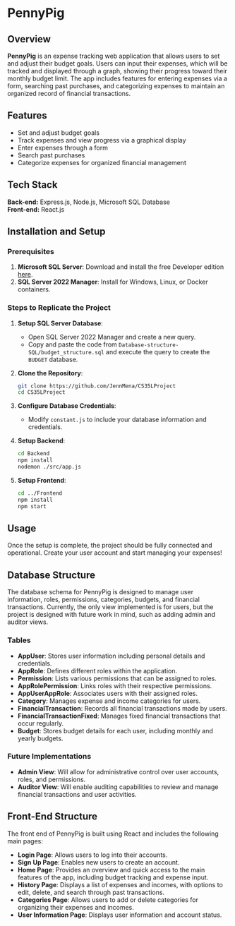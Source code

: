 # PennyPig

## Overview
**PennyPig** is an expense tracking web application that allows users to set and adjust their budget goals. Users can input their expenses, which will be tracked and displayed through a graph, showing their progress toward their monthly budget limit. The app includes features for entering expenses via a form, searching past purchases, and categorizing expenses to maintain an organized record of financial transactions.

## Features
- Set and adjust budget goals
- Track expenses and view progress via a graphical display
- Enter expenses through a form
- Search past purchases
- Categorize expenses for organized financial management

## Tech Stack
**Back-end:** Express.js, Node.js, Microsoft SQL Database  
**Front-end:** React.js

## Installation and Setup

### Prerequisites
1. **Microsoft SQL Server**: Download and install the free Developer edition [here](https://www.microsoft.com/en-us/sql-server/sql-server-downloads).
2. **SQL Server 2022 Manager**: Install for Windows, Linux, or Docker containers.

### Steps to Replicate the Project
1. **Setup SQL Server Database**:
    - Open SQL Server 2022 Manager and create a new query.
    - Copy and paste the code from `Database-structure-SQL/budget_structure.sql` and execute the query to create the `BUDGET` database.

2. **Clone the Repository**:
    ```bash
    git clone https://github.com/JennMena/CS35LProject
    cd CS35LProject
    ```

3. **Configure Database Credentials**:
    - Modify `constant.js` to include your database information and credentials.

4. **Setup Backend**:
    ```bash
    cd Backend
    npm install
    nodemon ./src/app.js
    ```

5. **Setup Frontend**:
    ```bash
    cd ../Frontend
    npm install
    npm start
    ```

## Usage
Once the setup is complete, the project should be fully connected and operational. Create your user account and start managing your expenses!

## Database Structure
The database schema for PennyPig is designed to manage user information, roles, permissions, categories, budgets, and financial transactions. Currently, the only view implemented is for users, but the project is designed with future work in mind, such as adding admin and auditor views.

### Tables
- **AppUser**: Stores user information including personal details and credentials.
- **AppRole**: Defines different roles within the application.
- **Permission**: Lists various permissions that can be assigned to roles.
- **AppRolePermission**: Links roles with their respective permissions.
- **AppUserAppRole**: Associates users with their assigned roles.
- **Category**: Manages expense and income categories for users.
- **FinancialTransaction**: Records all financial transactions made by users.
- **FinancialTransactionFixed**: Manages fixed financial transactions that occur regularly.
- **Budget**: Stores budget details for each user, including monthly and yearly budgets.

### Future Implementations
- **Admin View**: Will allow for administrative control over user accounts, roles, and permissions.
- **Auditor View**: Will enable auditing capabilities to review and manage financial transactions and user activities.


## Front-End Structure
The front end of PennyPig is built using React and includes the following main pages:

- **Login Page**: Allows users to log into their accounts.
- **Sign Up Page**: Enables new users to create an account.
- **Home Page**: Provides an overview and quick access to the main features of the app, including budget tracking and expense input.
- **History Page**: Displays a list of expenses and incomes, with options to edit, delete, and search through past transactions.
- **Categories Page**: Allows users to add or delete categories for organizing their expenses and incomes.
- **User Information Page**: Displays user information and account status.


